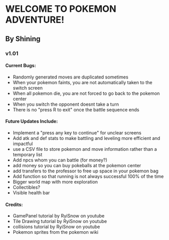 # WELCOME TO POKEMON ADVENTURE!
## By Shining
### v1.01

#### Current Bugs:
- Randomly generated moves are duplicated sometimes
- When your pokemon faints, you are not automatically taken to the switch screen
- When all pokemon die, you are not forced to go back to the pokemon center
- When you switch the opponent doesnt take a turn
- There is no "press R to exit" once the battle sequence ends

#### Future Updates Include:
- Implement a "press any key to continue" for unclear screens
- Add atk and def stats to make battling and leveling more efficient and impactful
- use a CSV file to store pokemon and move information rather than a temporary list
- Add npcs whom you can battle (for money?)
- add money so you can buy pokeballs at the pokemon center
- add transfers to the professor to free up space in your pokemon bag
- Add function so that running is not always successful 100% of the time
- Bigger world map with more exploration
- Collectibles?
- Visible health bar

#### Credits:
- GamePanel tutorial by RyiSnow on youtube
- Tile Drawing tutorial by RyiSnow on youtube
- collisions tutorial by RyiSnow on youtube
- Pokemon sprites from the pokemon wiki
